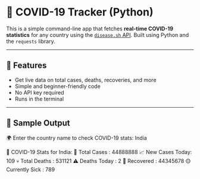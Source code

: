 # 🦠 COVID-19 Tracker (Python)

This is a simple command-line app that fetches **real-time COVID-19 statistics** for any country using the [`disease.sh` API](https://disease.sh/). Built using Python and the `requests` library.

---

## 📸 Features

- Get live data on total cases, deaths, recoveries, and more
- Simple and beginner-friendly code
- No API key required
- Runs in the terminal

---

## 🧪 Sample Output

🌍 Enter the country name to check COVID-19 stats: India

📍 COVID-19 Stats for India:
🦠 Total Cases : 44888888
📈 New Cases Today: 109
💀 Total Deaths : 531121
⚠️ Deaths Today : 2
💚 Recovered : 44345678
🟡 Currently Sick : 789

